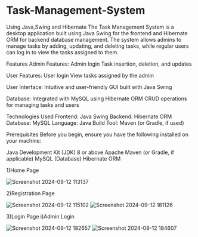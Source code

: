 # Task-Management-System
Using Java,Swing and Hibernate
The Task Management System is a desktop application built using Java Swing for the frontend and Hibernate ORM for backend database management. The system allows admins to manage tasks by adding, updating, and deleting tasks, while regular users can log in to view the tasks assigned to them.

Features
Admin Features:
Admin login
Task insertion, deletion, and updates

User Features:
User login
View tasks assigned by the admin

User Interface:
Intuitive and user-friendly GUI built with Java Swing

Database:
Integrated with MySQL using Hibernate ORM
CRUD operations for managing tasks and users

Technologies Used
Frontend: Java Swing
Backend: Hibernate ORM
Database: MySQL
Language: Java
Build Tool: Maven (or Gradle, if used)

Prerequisites
Before you begin, ensure you have the following installed on your machine:

Java Development Kit (JDK) 8 or above
Apache Maven (or Gradle, if applicable)
MySQL (Database)
Hibernate ORM

1)Home Page

![Screenshot 2024-09-12 113137](https://github.com/user-attachments/assets/74028a4a-cb96-4fe2-878d-552b47b823a2)

2)Registration Page

![Screenshot 2024-09-12 115102](https://github.com/user-attachments/assets/84e0ed9e-d053-46be-8846-df46549b5116)   ![Screenshot 2024-09-12 181126](https://github.com/user-attachments/assets/68fcec6c-4c0f-4aea-9976-cb1ddf6c47d5)

3)Login Page
  i)Admin Login

  ![Screenshot 2024-09-12 182657](https://github.com/user-attachments/assets/54a8deea-6978-4b6d-b620-e7e34c7b3c33) ![Screenshot 2024-09-12 184607](https://github.com/user-attachments/assets/dd00f494-5aec-41fb-a5dd-7dc503e4951b)







